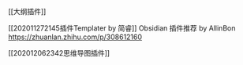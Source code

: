 [[大纲插件]]

[[202011272145插件Templater by 简睿]]
Obsidian 插件推荐 by AllinBon https://zhuanlan.zhihu.com/p/308612160 

[[202012062342思维导图插件]]
